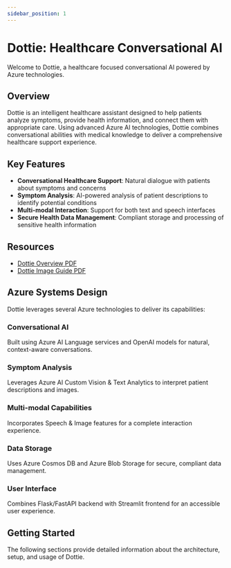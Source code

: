 ```yaml
---
sidebar_position: 1
---
```


# Dottie: Healthcare Conversational AI

Welcome to Dottie, a healthcare focused conversational AI powered by Azure technologies.

## Overview

Dottie is an intelligent healthcare assistant designed to help patients analyze symptoms, provide health information, and connect them with appropriate care. Using advanced Azure AI technologies, Dottie combines conversational abilities with medical knowledge to deliver a comprehensive healthcare support experience.

## Key Features

- **Conversational Healthcare Support**: Natural dialogue with patients about symptoms and concerns
- **Symptom Analysis**: AI-powered analysis of patient descriptions to identify potential conditions
- **Multi-modal Interaction**: Support for both text and speech interfaces
- **Secure Health Data Management**: Compliant storage and processing of sensitive health information

## Resources

- [Dottie Overview PDF](/img/pdfs/Dottie.pdf)
- [Dottie Image Guide PDF](/img/pdfs/Dottie_IMG.pdf)

## Azure Systems Design

Dottie leverages several Azure technologies to deliver its capabilities:

### Conversational AI
Built using Azure AI Language services and OpenAI models for natural, context-aware conversations.

### Symptom Analysis
Leverages Azure AI Custom Vision & Text Analytics to interpret patient descriptions and images.

### Multi-modal Capabilities 
Incorporates Speech & Image features for a complete interaction experience.

### Data Storage
Uses Azure Cosmos DB and Azure Blob Storage for secure, compliant data management.

### User Interface
Combines Flask/FastAPI backend with Streamlit frontend for an accessible user experience.

## Getting Started

The following sections provide detailed information about the architecture, setup, and usage of Dottie.

